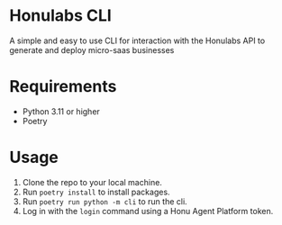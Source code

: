 # Honulabs CLI
A simple and easy to use CLI for interaction with the Honulabs API to generate and deploy micro-saas businesses

# Requirements
- Python 3.11 or higher
- Poetry

# Usage
1. Clone the repo to your local machine.
2. Run `poetry install` to install packages.
3. Run `poetry run python -m cli` to run the cli.
4. Log in with the `login` command using a Honu Agent Platform token.
